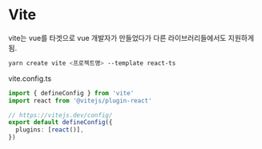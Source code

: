 # Vite

vite는 vue를 타겟으로 vue 개발자가 만들었다가 다른 라이브러리들에서도 지원하게 됨.

```bash
yarn create vite <프로젝트명> --template react-ts
```



vite.config.ts

```typescript
import { defineConfig } from 'vite'
import react from '@vitejs/plugin-react'

// https://vitejs.dev/config/
export default defineConfig({
  plugins: [react()],
})
```



